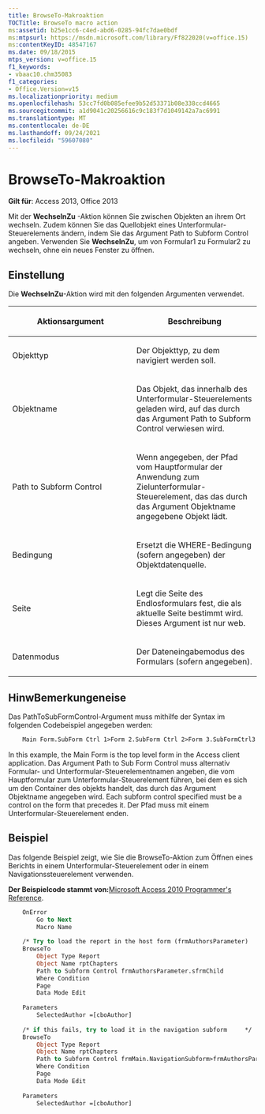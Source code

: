 ```yaml
---
title: BrowseTo-Makroaktion
TOCTitle: BrowseTo macro action
ms:assetid: b25e1cc6-c4ed-abd6-0285-94fc7dae0bdf
ms:mtpsurl: https://msdn.microsoft.com/library/Ff822020(v=office.15)
ms:contentKeyID: 48547167
ms.date: 09/18/2015
mtps_version: v=office.15
f1_keywords:
- vbaac10.chm35083
f1_categories:
- Office.Version=v15
ms.localizationpriority: medium
ms.openlocfilehash: 53cc7fd0b085efee9b52d53371b08e338ccd4665
ms.sourcegitcommit: a1d9041c20256616c9c183f7d1049142a7ac6991
ms.translationtype: MT
ms.contentlocale: de-DE
ms.lasthandoff: 09/24/2021
ms.locfileid: "59607080"
---
```

# <a name="browseto-macro-action"></a>BrowseTo-Makroaktion

**Gilt für**: Access 2013, Office 2013

Mit der **WechselnZu** -Aktion können Sie zwischen Objekten an ihrem Ort wechseln. Zudem können Sie das Quellobjekt eines Unterformular-Steuerelements ändern, indem Sie das Argument Path to Subform Control angeben. Verwenden Sie **WechselnZu**, um von Formular1 zu Formular2 zu wechseln, ohne ein neues Fenster zu öffnen.

## <a name="setting"></a>Einstellung

Die **WechselnZu**-Aktion wird mit den folgenden Argumenten verwendet.

<table>
<colgroup>
<col style="width: 50%" />
<col style="width: 50%" />
</colgroup>
<thead>
<tr class="header">
<th><p>Aktionsargument</p></th>
<th><p>Beschreibung</p></th>
</tr>
</thead>
<tbody>
<tr class="odd">
<td><p>Objekttyp</p></td>
<td><p>Der Objekttyp, zu dem navigiert werden soll.</p></td>
</tr>
<tr class="even">
<td><p>Objektname</p></td>
<td><p>Das Objekt, das innerhalb des Unterformular-Steuerelements geladen wird, auf das durch das Argument Path to Subform Control verwiesen wird.</p></td>
</tr>
<tr class="odd">
<td><p>Path to Subform Control</p></td>
<td><p>Wenn angegeben, der Pfad vom Hauptformular der Anwendung zum Zielunterformular-Steuerelement, das das durch das Argument Objektname angegebene Objekt lädt.</p></td>
</tr>
<tr class="even">
<td><p>Bedingung</p></td>
<td><p>Ersetzt die WHERE-Bedingung (sofern angegeben) der Objektdatenquelle.</p></td>
</tr>
<tr class="odd">
<td><p>Seite</p></td>
<td><p>Legt die Seite des Endlosformulars fest, die als aktuelle Seite bestimmt wird. Dieses Argument ist nur web.</p></td>
</tr>
<tr class="even">
<td><p>Datenmodus</p></td>
<td><p>Der Dateneingabemodus des Formulars (sofern angegeben).</p></td>
</tr>
</tbody>
</table>


## <a name="remarks"></a>HinwBemerkungeneise

Das PathToSubFormControl-Argument muss mithilfe der Syntax im folgenden Codebeispiel angegeben werden:

```vb
    Main Form.SubForm Ctrl 1>Form 2.SubForm Ctrl 2>Form 3.SubFormCtrl3
```

In this example, the Main Form is the top level form in the Access client application. Das Argument Path to Sub Form Control muss alternativ Formular- und Unterformular-Steuerelementnamen angeben, die vom Hauptformular zum Unterformular-Steuerelement führen, bei dem es sich um den Container des objekts handelt, das durch das Argument Objektname angegeben wird. Each subform control specified must be a control on the form that precedes it. Der Pfad muss mit einem Unterformular-Steuerelement enden.

## <a name="example"></a>Beispiel

Das folgende Beispiel zeigt, wie Sie die BrowseTo-Aktion zum Öffnen eines Berichts in einem Unterformular-Steuerelement oder in einem Navigationssteuerelement verwenden.

**Der Beispielcode stammt von:**[Microsoft Access 2010 Programmer's Reference](https://www.amazon.com/Microsoft-Access-2010-Programmers-Reference/dp/8126528125).

```vb
    OnError
        Go to Next
        Macro Name
    
    /* Try to load the report in the host form (frmAuthorsParameter)    */
    BrowseTo
        Object Type Report
        Object Name rptChapters
        Path to Subform Control frmAuthorsParameter.sfrmChild
        Where Condition
        Page
        Data Mode Edit
    
    Parameters
        SelectedAuthor =[cboAuthor]
    
    /* if this fails, try to load it in the navigation subform     */
    BrowseTo
        Object Type Report
        Object Name rptChapters
        Path to Subform Control frmMain.NavigationSubform>frmAuthorsParameter.sfrmChild
        Where Condition
        Page
        Data Mode Edit
    
    Parameters
        SelectedAuthor =[cboAuthor]
```



